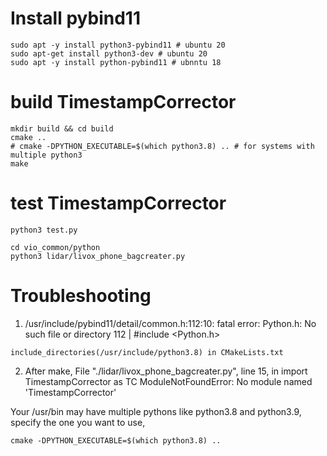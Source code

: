 # Install pybind11
```
sudo apt -y install python3-pybind11 # ubuntu 20
sudo apt-get install python3-dev # ubuntu 20
sudo apt -y install python-pybind11 # ubnntu 18
```

# build TimestampCorrector
```
mkdir build && cd build
cmake ..
# cmake -DPYTHON_EXECUTABLE=$(which python3.8) .. # for systems with multiple python3
make
```

# test TimestampCorrector
```
python3 test.py

cd vio_common/python
python3 lidar/livox_phone_bagcreater.py
```

# Troubleshooting

1. /usr/include/pybind11/detail/common.h:112:10: fatal error: Python.h: No such file or directory
  112 | #include <Python.h>

```
include_directories(/usr/include/python3.8) in CMakeLists.txt
```

2. After make, File "./lidar/livox_phone_bagcreater.py", line 15, in <module>
    import TimestampCorrector as TC
ModuleNotFoundError: No module named 'TimestampCorrector'

Your /usr/bin may have multiple pythons like python3.8 and python3.9, specify the one you want to use,
```
cmake -DPYTHON_EXECUTABLE=$(which python3.8) ..
```
